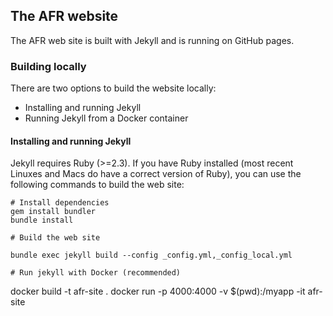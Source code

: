## The AFR website

The AFR web site is built with Jekyll and is running on GitHub pages.

### Building locally

There are two options to build the website locally:

* Installing and running Jekyll
* Running Jekyll from a Docker container

#### Installing and running Jekyll

Jekyll requires Ruby (>=2.3). If you have Ruby installed (most recent Linuxes
and Macs do have a correct version of Ruby), you can use the following commands
to build the web site:

```shell
# Install dependencies
gem install bundler
bundle install

# Build the web site

bundle exec jekyll build --config _config.yml,_config_local.yml

# Run jekyll with Docker (recommended)
```
docker build -t afr-site .
docker run -p 4000:4000 -v $(pwd):/myapp -it afr-site
```
